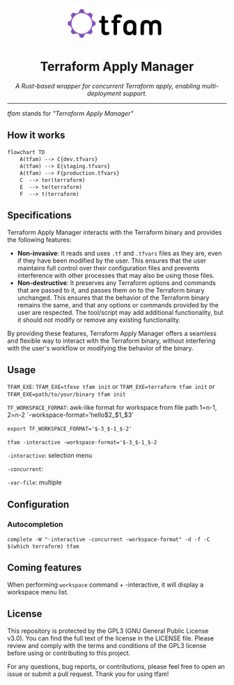 <br />
<p align="center">
  <a href="">
    <img src=".logo.png" alt="Logo" height="80">
  </a>
      <h1 align="center">Terraform Apply Manager</h1>
  <p align="center"><i>A Rust-based wrapper for concurrent Terraform apply, enabling multi-deployment support.</i></p>
</p>

---

*tfam* stands for *"Terraform Apply Manager"*


## How it works

```mermaid
flowchart TD
    A(tfam) --> C{dev.tfvars}
    A(tfam) --> E{staging.tfvars}
    A(tfam) --> F{production.tfvars}
    C  --> ter(terraform)
    E  --> te(terraform)
    F  --> t(terraform)
```

## Specifications

Terraform Apply Manager interacts with the Terraform binary and provides the following features:

- **Non-invasive**: It reads and uses `.tf` and `.tfvars` files as they are, even if they have been modified by the user. This ensures that the user maintains full control over their configuration files and prevents interference with other processes that may also be using those files.
- **Non-destructive**: It preserves any Terraform options and commands that are passed to it, and passes them on to the Terraform binary unchanged. This ensures that the behavior of the Terraform binary remains the same, and that any options or commands provided by the user are respected. The tool/script may add additional functionality, but it should not modify or remove any existing functionality.

By providing these features, Terraform Apply Manager offers a seamless and flexible way to interact with the Terraform binary, without interfering with the user's workflow or modifying the behavior of the binary.

## Usage

`TFAM_EXE`: `TFAM_EXE=tfexe tfam init` or `TFAM_EXE=terraform tfam init` or `TFAM_EXE=path/to/your/binary tfam init`

`TF_WORKSPACE_FORMAT`: awk-like format for workspace from file path $1=$n-1, $2=$n-2 `-workspace-format='hello$2_$1_$3'

`export TF_WORKSPACE_FORMAT='$-3_$-1_$-2'`

`tfam -interactive -workspace-format='$-3_$-1_$-2`

`-interactive`: selection menu

`-concurrent`:

`-var-file`: multiple

## Configuration

### Autocompletion

```shell
complete -W "-interactive -concurrent -workspace-format" -d -f -C $(which terraform) tfam
```

## Coming features

When performing `workspace` command + -interactive, it will display a workspace menu list.

## License

This repository is protected by the GPL3 (GNU General Public License v3.0). You can find the full text of the license in the LICENSE file. Please review and comply with the terms and conditions of the GPL3 license before using or contributing to this project.

For any questions, bug reports, or contributions, please feel free to open an issue or submit a pull request. Thank you for using tfam!

